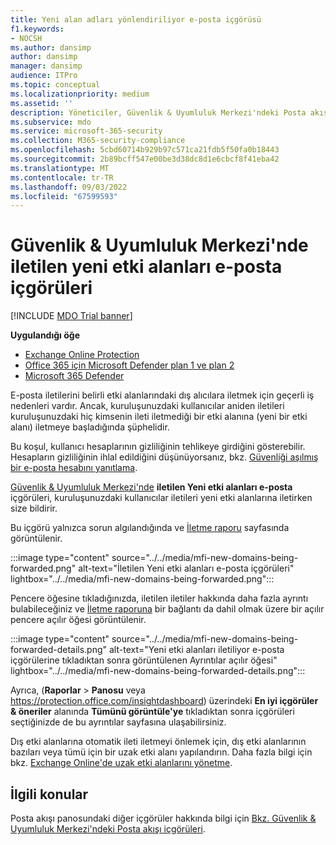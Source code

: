 ```yaml
---
title: Yeni alan adları yönlendiriliyor e-posta içgörüsü
f1.keywords:
- NOCSH
ms.author: dansimp
author: dansimp
manager: dansimp
audience: ITPro
ms.topic: conceptual
ms.localizationpriority: medium
ms.assetid: ''
description: Yöneticiler, Güvenlik & Uyumluluk Merkezi'ndeki Posta akışı panosunda yeni etki alanlarının iletilen e-posta içgörülerini kullanarak kullanıcılarının hiç iletilmemiş dış etki alanlarına ne zaman ileti ilettiğini araştırabilir.
ms.subservice: mdo
ms.service: microsoft-365-security
ms.collection: M365-security-compliance
ms.openlocfilehash: 5cbd60714b929b97c571ca21fdb5f50fa0b18443
ms.sourcegitcommit: 2b89bcff547e00be3d38dc8d1e6cbcf8f41eba42
ms.translationtype: MT
ms.contentlocale: tr-TR
ms.lasthandoff: 09/03/2022
ms.locfileid: "67599593"
---
```

# <a name="new-domains-being-forwarded-email-insight-in-the-security--compliance-center"></a>Güvenlik & Uyumluluk Merkezi'nde iletilen yeni etki alanları e-posta içgörüleri

[!INCLUDE [MDO Trial banner](../includes/mdo-trial-banner.md)]

**Uygulandığı öğe**
- [Exchange Online Protection](exchange-online-protection-overview.md)
- [Office 365 için Microsoft Defender plan 1 ve plan 2](defender-for-office-365.md)
- [Microsoft 365 Defender](../defender/microsoft-365-defender.md)

E-posta iletilerini belirli etki alanlarındaki dış alıcılara iletmek için geçerli iş nedenleri vardır. Ancak, kuruluşunuzdaki kullanıcılar aniden iletileri kuruluşunuzdaki hiç kimsenin ileti iletmediği bir etki alanına (yeni bir etki alanı) iletmeye başladığında şüphelidir.

Bu koşul, kullanıcı hesaplarının gizliliğinin tehlikeye girdiğini gösterebilir. Hesapların gizliliğinin ihlal edildiğini düşünüyorsanız, bkz. [Güvenliği aşılmış bir e-posta hesabını yanıtlama](responding-to-a-compromised-email-account.md).

[Güvenlik & Uyumluluk Merkezi'nde](https://protection.office.com) **iletilen Yeni etki alanları e-posta** içgörüleri, kuruluşunuzdaki kullanıcılar iletileri yeni etki alanlarına iletirken size bildirir.

Bu içgörü yalnızca sorun algılandığında ve [İletme raporu](view-mail-flow-reports.md#forwarding-report) sayfasında görüntülenir.

:::image type="content" source="../../media/mfi-new-domains-being-forwarded.png" alt-text="İletilen Yeni etki alanları e-posta içgörüleri" lightbox="../../media/mfi-new-domains-being-forwarded.png":::

Pencere öğesine tıkladığınızda, iletilen iletiler hakkında daha fazla ayrıntı bulabileceğiniz ve [İletme raporuna](view-mail-flow-reports.md#forwarding-report) bir bağlantı da dahil olmak üzere bir açılır pencere açılır öğesi görüntülenir.

:::image type="content" source="../../media/mfi-new-domains-being-forwarded-details.png" alt-text="Yeni etki alanları iletiliyor e-posta içgörülerine tıkladıktan sonra görüntülenen Ayrıntılar açılır öğesi" lightbox="../../media/mfi-new-domains-being-forwarded-details.png":::

Ayrıca, (**Raporlar** \> **Panosu** veya <https://protection.office.com/insightdashboard>) üzerindeki **En iyi içgörüler & öneriler** alanında **Tümünü görüntüle'ye** tıkladıktan sonra içgörüleri seçtiğinizde de bu ayrıntılar sayfasına ulaşabilirsiniz.

Dış etki alanlarına otomatik ileti iletmeyi önlemek için, dış etki alanlarının bazıları veya tümü için bir uzak etki alanı yapılandırın. Daha fazla bilgi için bkz. [Exchange Online'de uzak etki alanlarını yönetme](/Exchange/mail-flow-best-practices/remote-domains/manage-remote-domains).

## <a name="related-topics"></a>İlgili konular

Posta akışı panosundaki diğer içgörüler hakkında bilgi için [Bkz. Güvenlik & Uyumluluk Merkezi'ndeki Posta akışı içgörüleri](mail-flow-insights-v2.md).

